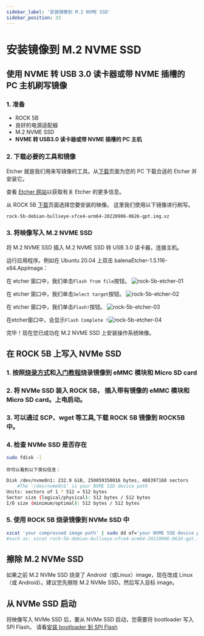 ```yaml
---
sidebar_label: '安装镜像到 M.2 NVME SSD'
sidebar_position: 33
---
```


# 安装镜像到 M.2 NVME SSD

## 使用 NVME 转 USB 3.0 读卡器或带 NVME 插槽的 PC 主机刷写镜像

### 1. 准备

- ROCK 5B
- 良好的电源适配器
- M.2 NVME SSD
- **NVME 转 USB3.0 读卡器或带 NVME 插槽的 PC 主机**

### 2. 下载必要的工具和镜像

Etcher 就是我们用来写镜像的工具。从[下载](https://www.balena.io/etcher#download-etcher)页面为您的 PC 下载合适的 Etcher 并安装它。

查看 [Etcher 网站](https://www.balena.io/etcher)以获取有关 Etcher 的更多信息。

从 ROCK 5B [下载](../../official-images)页面选择您要安装的映像。
这里我们使用以下镜像进行刷写。
```bash
rock-5b-debian-bullseye-xfce4-arm64-20220906-0626-gpt.img.xz
```

### 3. 将映像写入 M.2 NVME SSD

将 M.2 NVME SSD 插入 M.2 NVME SSD 转 USB 3.0 读卡器，连接主机。

运行应用程序。例如在 Ubuntu 20.04 上双击 balenaEtcher-1.5.116-x64.AppImage：

在 etcher 窗口中，我们单击`Flash from file`按钮。
![rock-5b-etcher-01](/zh/img/rock5b/rock-5b-etcher-01.png)

在 etcher 窗口中，我们单击`Select target`按钮。
![rock-5b-etcher-02](/zh/img/rock5b/rock-5b-etcher-02.png)

在 etcher 窗口中，我们单击`Flash!`按钮。
![rock-5b-etcher-03](/zh/img/rock5b/rock-5b-etcher-03.png)

在etcher窗口中，会显示`Flash Complete
!`![rock-5b-etcher-04](/zh/img/rock5b/rock-5b-etcher-04.png)

完毕！现在您已成功在 M.2 NVME SSD 上安装操作系统映像。

## 在 ROCK 5B 上写入 NVMe SSD


### 1. 按照[烧录方式](before-start#flash)和[入门教程](before-start)烧录镜像到 eMMC 模块和 Micro SD card

### 2. 将 NVMe SSD 装入 ROCK 5B， 插入带有镜像的 eMMC 模块和 Micro SD card。上电启动。

### 3. 可以通过 SCP、wget 等工具,下载 ROCK 5B 镜像到 ROCK5B 中。

### 4. 检查 NVMe SSD 是否存在
```bash
sudo fdisk -l
```
    你可以看到以下类似信息：
```bash
Disk /dev/nvme0n1: 232.9 GiB, 250059350016 bytes, 488397168 sectors             
    #The '/dev/nvme0n1' is your NVME SSD device path
Units: sectors of 1 * 512 = 512 bytes                                           
Sector size (logical/physical): 512 bytes / 512 bytes                           
I/O size (minimum/optimal): 512 bytes / 512 bytes 
```

### 5. 使用 ROCK 5B 烧录镜像到 NVMe SSD 中
```bash
xzcat 'your compressed image path' | sudo dd of='your NVME SSD device path' bs=1M status=progress            
#such as: xzcat rock-5b-debian-bullseye-xfce4-arm64-20220906-0626-gpt.img.xz  | sudo dd of=/dev/nvme0n1 bs=1M status=progress
```

## 擦除 M.2 NVMe SSD

如果之前 M.2 NVMe SSD 烧录了 Android（或Linux）image，现在改成 Linux（或 Android）。建议您先擦除 M.2 NVMe SSD。然后写入目标 image。

## 从 NVMe SSD 启动

将映像写入 NVMe SSD 后，要从 NVMe SSD 启动，您需要将 bootloader 写入 SPI Flash。
请看[安装 bootloader 到 SPI Flash](../../lowlevel-development/bootloader_spi_flash)
